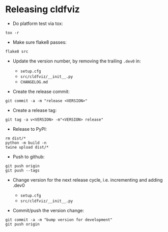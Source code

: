 
Releasing cldfviz
=================

- Do platform test via tox:
```shell
tox -r
```

- Make sure flake8 passes:
```shell
flake8 src
```

- Update the version number, by removing the trailing `.dev0` in:
  - `setup.cfg`
  - `src/cldfviz/__init__.py`
  - `CHANGELOG.md`

- Create the release commit:
```shell
git commit -a -m "release <VERSION>"
```

- Create a release tag:
```
git tag -a v<VERSION> -m"<VERSION> release"
```

- Release to PyPI: 
```shell
rm dist/*
python -m build -n
twine upload dist/*
```

- Push to github:
```shell
git push origin
git push --tags
```

- Change version for the next release cycle, i.e. incrementing and adding .dev0
  - `setup.cfg`
  - `src/cldfviz/__init__.py`

- Commit/push the version change:
```shell
git commit -a -m "bump version for development"
git push origin
```
